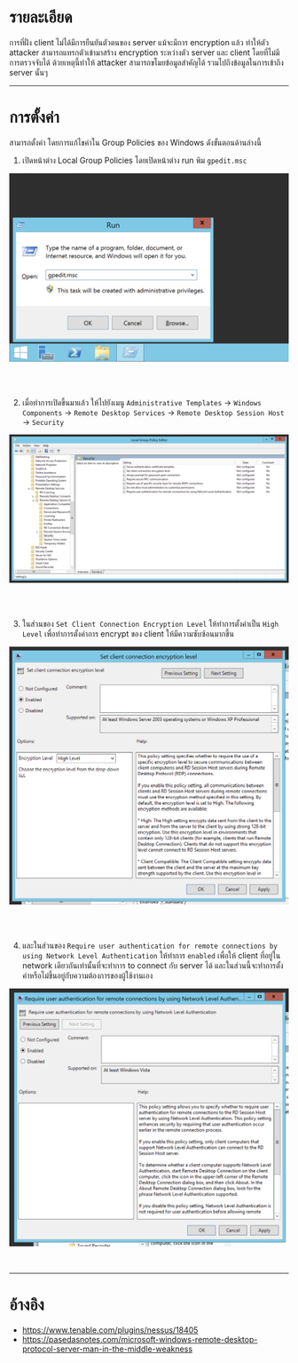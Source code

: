 # รายละเอียด
การที่ฝั่ง client ไม่ได้มีการยืนยันตัวตนของ server แม้จะมีการ encryption แล้ว ทำให้ตัว attacker สามารถแทรกตัวเข้ามาสร้าง encryption ระหว่างตัว server และ client โดยที่ไม่มีการตรวจจับได้ ด้วยเหตุนี้ทำให้ attacker สามารถขโมยข้อมูลสำคัญได้ รวมไปถึงข้อมูลในการเข้าถึง server นั้นๆ
*****

# การตั้งค่า
สามารถตั้งค่า โดยการแก้ไขค่าใน Group Policies ของ Windows ดังขั้นตอนด้านล่างนี้

1. เปิดหน้าต่าง Local Group Policies โดยเปิดหน้าต่าง run พิม `gpedit.msc`

![](./img/rdp1.png)

<br/><br/>

2. เมื่อทำการเปิดขึ้นมาแล้ว ให้ไปยังเมนู `Administrative Templates` -> `Windows Components` -> `Remote Desktop Services` -> `Remote Desktop Session Host` -> `Security` 

![](./img/rdp2.png)

<br/><br/>

3. ในส่วนของ `Set Client Connection Encryption Level` ให้ทำการตั้งค่าเป็น `High Level` เพื่อทำการตั้งค่าการ encrypt ของ client ให้มีความซับซ้อนมากขึ้น

![](./img/rdp3.png)

<br/><br/>

4. และในส่วนของ `Require user authentication for remote connections by using Network Level Authentication` ให้ทำการ `enabled` เพื่อให้ client ที่อยู่ใน network เดียวกันเท่านั้นที่จะทำการ to connect กับ server ได้ และในส่วนนี้จะทำการตั้งค่าหรือไม่ขึ้นอยู่กับความต้องการของผู้ใช้งานเอง

![](./img/rdp4.png)

<br/>

*****

# อ้างอิง

* https://www.tenable.com/plugins/nessus/18405
* https://pasedasnotes.com/microsoft-windows-remote-desktop-protocol-server-man-in-the-middle-weakness